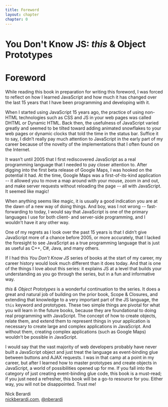 ```yaml
---
title: Foreword
layout: chapter
chapter: 0
---
```


# You Don't Know JS: *this* & Object Prototypes
# Foreword

While reading this book in preparation for writing this foreword, I was forced to reflect on how I learned JavaScript and how much it has changed over the last 15 years that I have been programming and developing with it.

When I started using JavaScript 15 years ago, the practice of using non-HTML technologies such as CSS and JS in your web pages was called DHTML or Dynamic HTML. Back then, the usefulness of JavaScript varied greatly and seemed to be tilted toward adding animated snowflakes to your web pages or dynamic clocks that told the time in the status bar. Suffice it to say, I didn’t really pay much attention to JavaScript in the early part of my career because of the novelty of the implementations that I often found on the Internet.

It wasn’t until 2005 that I first rediscovered JavaScript as a real programming language that I needed to pay closer attention to. After digging into the first beta release of Google Maps, I was hooked on the potential it had. At the time, Google Maps was a first-of-its-kind application -- it allowed you to move a map around with your mouse, zoom in and out, and make server requests without reloading the page -- all with JavaScript. It seemed like magic!

When anything seems like magic, it is usually a good indication you are at the dawn of a new way of doing things. And boy, was I not wrong -- fast-forwarding to today, I would say that JavaScript is one of the primary languages I use for both client- and server-side programming, and I wouldn’t have it any other way.

One of my regrets as I look over the past 15 years is that I didn’t give JavaScript more of a chance before 2005, or more accurately, that I lacked the foresight to see JavaScript as a true programming language that is just as useful as C++, C#, Java, and many others.

If I had this *You Don’t Know JS* series of books at the start of my career, my career history would look much different than it does today. And that is one of the things I love about this series: it explains JS at a level that builds your understanding as you go through the series, but in a fun and informative way.

*this & Object Prototypes* is a wonderful continuation to the series. It does a great and natural job of building on the prior book, Scope & Closures, and extending that knowledge to a very important part of the JS language, the `this` keyword and prototypes. These two simple things are pivotal for what you will learn in the future books, because they are foundational to doing real programming with JavaScript. The concept of how to create objects, relate them, and extend them to represent things in your application is necessary to create large and complex applications in JavaScript. And without them, creating complex applications (such as Google Maps) wouldn’t be possible in JavaScript.

I would say that the vast majority of web developers probably have never built a JavaScript object and just treat the language as event-binding glue between buttons and AJAX requests. I was in that camp at a point in my career, but after I learned how to master prototypes and create objects in JavaScript, a world of possibilities opened up for me. If you fall into the category of just creating event-binding glue code, this book is a must-read; if you just need a refresher, this book will be a go-to resource for you. Either way, you will not be disappointed. Trust me!

Nick Berardi<br>
[nickberardi.com](http://nickberardi.com), [@nberardi](http://twitter.com/nberardi)
